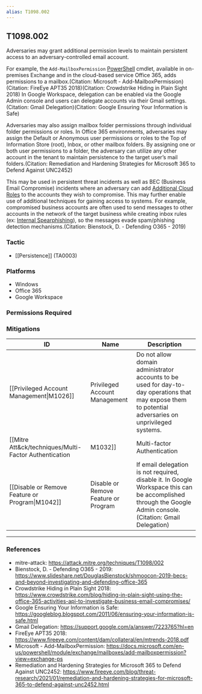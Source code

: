 ```yaml
---
alias: T1098.002
---
```


## T1098.002

Adversaries may grant additional permission levels to maintain persistent access to an adversary-controlled email account. 

For example, the <code>Add-MailboxPermission</code> [PowerShell](https://attack.mitre.org/techniques/T1059/001) cmdlet, available in on-premises Exchange and in the cloud-based service Office 365, adds permissions to a mailbox.(Citation: Microsoft - Add-MailboxPermission)(Citation: FireEye APT35 2018)(Citation: Crowdstrike Hiding in Plain Sight 2018) In Google Workspace, delegation can be enabled via the Google Admin console and users can delegate accounts via their Gmail settings.(Citation: Gmail Delegation)(Citation: Google Ensuring Your Information is Safe) 

Adversaries may also assign mailbox folder permissions through individual folder permissions or roles. In Office 365 environments, adversaries may assign the Default or Anonymous user permissions or roles to the Top of Information Store (root), Inbox, or other mailbox folders. By assigning one or both user permissions to a folder, the adversary can utilize any other account in the tenant to maintain persistence to the target user’s mail folders.(Citation: Remediation and Hardening Strategies for Microsoft 365 to Defend Against UNC2452)

This may be used in persistent threat incidents as well as BEC (Business Email Compromise) incidents where an adversary can add [Additional Cloud Roles](https://attack.mitre.org/techniques/T1098/003) to the accounts they wish to compromise. This may further enable use of additional techniques for gaining access to systems. For example, compromised business accounts are often used to send messages to other accounts in the network of the target business while creating inbox rules (ex: [Internal Spearphishing](https://attack.mitre.org/techniques/T1534)), so the messages evade spam/phishing detection mechanisms.(Citation: Bienstock, D. - Defending O365 - 2019)


### Tactic
- [[Persistence]] (TA0003)

### Platforms
- Windows
- Office 365
- Google Workspace

### Permissions Required

### Mitigations

| ID | Name | Description |
| --- | --- | --- |
| [[Privileged Account Management\|M1026]] | Privileged Account Management | Do not allow domain administrator accounts to be used for day-to-day operations that may expose them to potential adversaries on unprivileged systems. |
| [[Mitre Att&ck/techniques/Multi-Factor Authentication|M1032]] | Multi-factor Authentication | Use multi-factor authentication for user and privileged accounts. |
| [[Disable or Remove Feature or Program\|M1042]] | Disable or Remove Feature or Program | If email delegation is not required, disable it. In Google Workspace this can be accomplished through the Google Admin console.(Citation: Gmail Delegation) |


---
### References

- mitre-attack: https://attack.mitre.org/techniques/T1098/002
- Bienstock, D. - Defending O365 - 2019: https://www.slideshare.net/DouglasBienstock/shmoocon-2019-becs-and-beyond-investigating-and-defending-office-365
- Crowdstrike Hiding in Plain Sight 2018: https://www.crowdstrike.com/blog/hiding-in-plain-sight-using-the-office-365-activities-api-to-investigate-business-email-compromises/
- Google Ensuring Your Information is Safe: https://googleblog.blogspot.com/2011/06/ensuring-your-information-is-safe.html
- Gmail Delegation: https://support.google.com/a/answer/7223765?hl=en
- FireEye APT35 2018: https://www.fireeye.com/content/dam/collateral/en/mtrends-2018.pdf
- Microsoft - Add-MailboxPermission: https://docs.microsoft.com/en-us/powershell/module/exchange/mailboxes/add-mailboxpermission?view=exchange-ps
- Remediation and Hardening Strategies for Microsoft 365 to Defend Against UNC2452: https://www.fireeye.com/blog/threat-research/2021/01/remediation-and-hardening-strategies-for-microsoft-365-to-defend-against-unc2452.html
